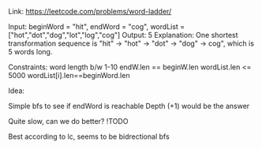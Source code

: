 Link: https://leetcode.com/problems/word-ladder/

Input: beginWord = "hit", endWord = "cog", wordList = ["hot","dot","dog","lot","log","cog"]
Output: 5
Explanation: One shortest transformation sequence is "hit" -> "hot" -> "dot" -> "dog" -> cog", which is 5 words long.


Constraints:
word length b/w 1-10
endW.len == beginW.len
wordList.len <= 5000
wordList[i].len==beginWord.len

Idea:

Simple bfs to see if endWord is reachable
Depth (+1) would be the answer 

Quite slow, can we do better? !TODO 

Best according to lc, seems to be bidrectional bfs